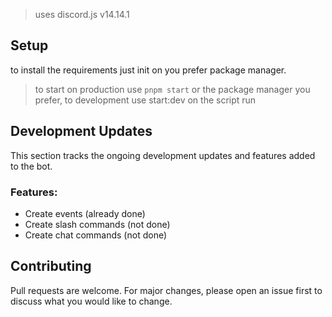 > uses discord.js v14.14.1

## Setup

to install the requirements just init on you prefer package manager.

> to start on production use `pnpm start` or the package manager you prefer, to development use start:dev on the script run

## Development Updates

This section tracks the ongoing development updates and features added to the bot.

### Features:

- Create events (already done)
- Create slash commands (not done)
- Create chat commands (not done)

## Contributing

Pull requests are welcome. For major changes, please open an issue first to discuss what you would like to change.
